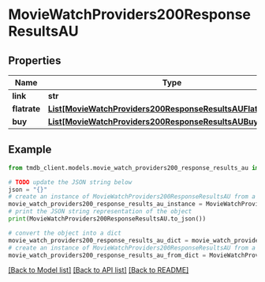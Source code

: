 # MovieWatchProviders200ResponseResultsAU


## Properties

Name | Type | Description | Notes
------------ | ------------- | ------------- | -------------
**link** | **str** |  | [optional] 
**flatrate** | [**List[MovieWatchProviders200ResponseResultsAUFlatrateInner]**](MovieWatchProviders200ResponseResultsAUFlatrateInner.md) |  | [optional] 
**buy** | [**List[MovieWatchProviders200ResponseResultsAUBuyInner]**](MovieWatchProviders200ResponseResultsAUBuyInner.md) |  | [optional] 

## Example

```python
from tmdb_client.models.movie_watch_providers200_response_results_au import MovieWatchProviders200ResponseResultsAU

# TODO update the JSON string below
json = "{}"
# create an instance of MovieWatchProviders200ResponseResultsAU from a JSON string
movie_watch_providers200_response_results_au_instance = MovieWatchProviders200ResponseResultsAU.from_json(json)
# print the JSON string representation of the object
print(MovieWatchProviders200ResponseResultsAU.to_json())

# convert the object into a dict
movie_watch_providers200_response_results_au_dict = movie_watch_providers200_response_results_au_instance.to_dict()
# create an instance of MovieWatchProviders200ResponseResultsAU from a dict
movie_watch_providers200_response_results_au_from_dict = MovieWatchProviders200ResponseResultsAU.from_dict(movie_watch_providers200_response_results_au_dict)
```
[[Back to Model list]](../README.md#documentation-for-models) [[Back to API list]](../README.md#documentation-for-api-endpoints) [[Back to README]](../README.md)


